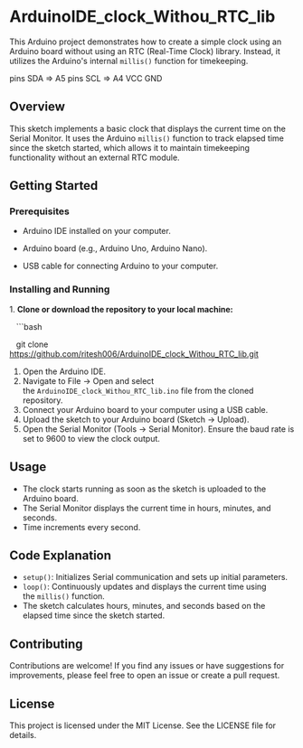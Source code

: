 # ArduinoIDE_clock_Withou_RTC_lib

This Arduino project demonstrates how to create a simple clock using an Arduino board without using an RTC (Real-Time Clock) library. Instead, it utilizes the Arduino's internal `millis()` function for timekeeping.

pins SDA => A5
pins SCL => A4
     VCC
     GND
## Overview

This sketch implements a basic clock that displays the current time on the Serial Monitor. It uses the Arduino `millis()` function to track elapsed time since the sketch started, which allows it to maintain timekeeping functionality without an external RTC module.

## Getting Started

### Prerequisites

- Arduino IDE installed on your computer.

- Arduino board (e.g., Arduino Uno, Arduino Nano).

- USB cable for connecting Arduino to your computer.

### Installing and Running

1\. **Clone or download the repository to your local machine:**

   ```bash

   git clone https://github.com/ritesh006/ArduinoIDE_clock_Withou_RTC_lib.git
1.  Open the Arduino IDE.
2.  Navigate to File -> Open and select the `ArduinoIDE_clock_Withou_RTC_lib.ino` file from the cloned repository.
3.  Connect your Arduino board to your computer using a USB cable.
4.  Upload the sketch to your Arduino board (Sketch -> Upload).
5.  Open the Serial Monitor (Tools -> Serial Monitor). Ensure the baud rate is set to 9600 to view the clock output.

Usage
-----

-   The clock starts running as soon as the sketch is uploaded to the Arduino board.
-   The Serial Monitor displays the current time in hours, minutes, and seconds.
-   Time increments every second.

Code Explanation
----------------

-   `setup()`: Initializes Serial communication and sets up initial parameters.
-   `loop()`: Continuously updates and displays the current time using the `millis()` function.
-   The sketch calculates hours, minutes, and seconds based on the elapsed time since the sketch started.

Contributing
------------

Contributions are welcome! If you find any issues or have suggestions for improvements, please feel free to open an issue or create a pull request.

License
-------

This project is licensed under the MIT License. See the LICENSE file for details.